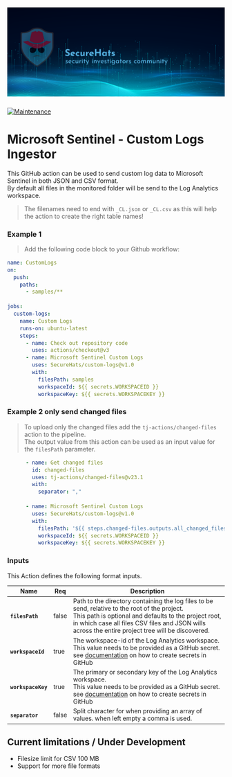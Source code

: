 ![logo](https://raw.githubusercontent.com/SecureHats/SecureHacks/main/media/sh-banners.png)
=========
[![Maintenance](https://img.shields.io/maintenance/yes/2022.svg?style=flat-square)]()
# Microsoft Sentinel - Custom Logs Ingestor

This GitHub action can be used to send custom log data to Microsoft Sentinel in both JSON and CSV format.<br />
By default all files in the monitored folder will be send to the Log Analytics workspace.

> The filenames need to end with `_CL.json` or `_CL.csv` as this will help the action to create the right table names!

### Example 1

> Add the following code block to your Github workflow:

```yaml
name: CustomLogs
on:
  push:
    paths:
      - samples/**

jobs:
  custom-logs:
    name: Custom Logs
    runs-on: ubuntu-latest
    steps:
      - name: Check out repository code
        uses: actions/checkout@v3
      - name: Microsoft Sentinel Custom Logs
        uses: SecureHats/custom-logs@v1.0
        with:
          filesPath: samples
          workspaceId: ${{ secrets.WORKSPACEID }}
          workspaceKey: ${{ secrets.WORKSPACEKEY }}
```

### Example 2 only send changed files

> To upload only the changed files add the `tj-actions/changed-files` action to the pipeline.<br />
> The output value from this action can be used as an input value for the `filesPath` parameter.

```yaml
      - name: Get changed files
        id: changed-files
        uses: tj-actions/changed-files@v23.1
        with:
          separator: ","
      
      - name: Microsoft Sentinel Custom Logs
        uses: SecureHats/custom-logs@v1.0
        with:
          filesPath: '${{ steps.changed-files.outputs.all_changed_files }}'
          workspaceId: ${{ secrets.WORKSPACEID }}
          workspaceKey: ${{ secrets.WORKSPACEKEY }}
```

### Inputs

This Action defines the following format inputs.

| Name | Req | Description
|-|-|-|
| **`filesPath`**  | false | Path to the directory containing the log files to be send, relative to the root of the project.<br /> This path is optional and defaults to the project root, in which case all files CSV files and JSON wills across the entire project tree will be discovered.
| **`workspaceId`** | true | The workspace-id of the Log Analytics workspace.<br /> This value needs to be provided as a GitHub secret. see [documentation](https://github.com/Azure/actions-workflow-samples/blob/master/assets/create-secrets-for-GitHub-workflows.md) on how to create secrets in GitHub
| **`workspaceKey`** | true | The primary or secondary key of the Log Analytics workspace.<br /> This value needs to be provided as a GitHub secret. see [documentation](https://github.com/Azure/actions-workflow-samples/blob/master/assets/create-secrets-for-GitHub-workflows.md) on how to create secrets in GitHub
| **`separator`** | false | Split character for when providing an array of values. when left empty a comma is used.
 

## Current limitations / Under Development

- Filesize limit for CSV 100 MB
- Support for more file formats
